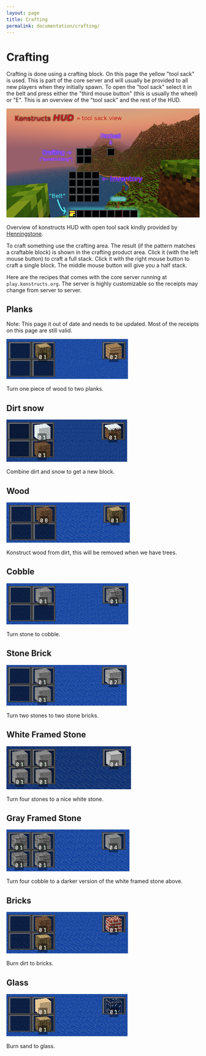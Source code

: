 ```yaml
---
layout: page
title: Crafting
permalink: documentation/crafting/
---
```


# Crafting

Crafting is done using a crafting block. On this page the yellow "tool sack" is used. This is part of the core server and will usually be provided to all new players when they initially spawn. To open the "tool sack" select it in the belt and press either the "third mouse button" (this is usually the wheel) or "E". This is an overview of the "tool sack" and the rest of the HUD.

![Tool sack in HUD](/images/documentation/HUD.png)
<p class="image-with-caption">
Overview of konstructs HUD with open tool sack kindly provided by <a href="https://github.com/Henningstone">Henningstone</a>.
</p>

To craft something use the crafting area. The result (if the pattern matches a craftable block) is shown in the crafting product area. Click it (with the left mouse button) to craft a full stack. Click it with the right mouse button to craft a single block. The middle mouse button will give you a half stack.

Here are the recipes that comes with the core server running at `play.konstructs.org`. The server is highly customizable so the receipts may change from server to server.

## Planks

Note: This page it out of date and needs to be updated. Most of the receipts on this
page are still valid.

![Planks](/images/documentation/planks.png)
<p class="image-with-caption">
Turn one piece of wood to two planks.
</p>

## Dirt snow
![Snow Dirt](/images/documentation/snowdirt.png)
<p class="image-with-caption">
Combine dirt and snow to get a new block.
</p>

## Wood
![Snow Dirt](/images/documentation/wood.png)
<p class="image-with-caption">
Konstruct wood from dirt, this will be removed when we have trees.
</p>

## Cobble
![Snow Dirt](/images/documentation/cobble.png)
<p class="image-with-caption">
Turn stone to cobble.
</p>

## Stone Brick
![Snow Dirt](/images/documentation/stone-brick.png)
<p class="image-with-caption">
Turn two stones to two stone bricks.
</p>

## White Framed Stone
![Snow Dirt](/images/documentation/white-stone.png)
<p class="image-with-caption">
Turn four stones to a nice white stone.
</p>

## Gray Framed Stone
![Snow Dirt](/images/documentation/gray-stone.png)
<p class="image-with-caption">
Turn four cobble to a darker version of the white framed stone above.
</p>

## Bricks
![Snow Dirt](/images/documentation/bricks.png)
<p class="image-with-caption">
Burn dirt to bricks.
</p>

## Glass
![Snow Dirt](/images/documentation/glass.png)
<p class="image-with-caption">
Burn sand to glass.
</p>

